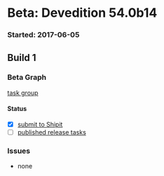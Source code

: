 # Beta: Devedition 54.0b14

### Started: 2017-06-05

## Build 1

### Beta Graph
[task group](https://tools.taskcluster.net/push-inspector/#/TTRsumpDRPuY0nAOG2LXfw)


#### Status
- [x] [submit to Shipit](https://wiki.mozilla.org/Release:Release_Automation_on_Mercurial:Starting_a_Release#Submit_to_Ship_It)
- [ ] [published release tasks](../how-tos/relpro.md#3-publish-release)

### Issues
- none


